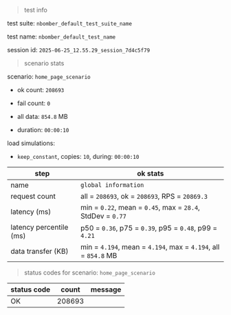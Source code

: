 > test info



test suite: `nbomber_default_test_suite_name`

test name: `nbomber_default_test_name`

session id: `2025-06-25_12.55.29_session_7d4c5f79`

> scenario stats



scenario: `home_page_scenario`

  - ok count: `208693`

  - fail count: `0`

  - all data: `854.8` MB

  - duration: `00:00:10`

load simulations:

  - `keep_constant`, copies: `10`, during: `00:00:10`

|step|ok stats|
|---|---|
|name|`global information`|
|request count|all = `208693`, ok = `208693`, RPS = `20869.3`|
|latency (ms)|min = `0.22`, mean = `0.45`, max = `28.4`, StdDev = `0.77`|
|latency percentile (ms)|p50 = `0.36`, p75 = `0.39`, p95 = `0.48`, p99 = `4.21`|
|data transfer (KB)|min = `4.194`, mean = `4.194`, max = `4.194`, all = `854.8` MB|


> status codes for scenario: `home_page_scenario`



|status code|count|message|
|---|---|---|
|OK|208693||


